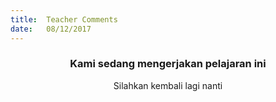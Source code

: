 ```yaml
---
title:  Teacher Comments
date:   08/12/2017
---
```


### <center>Kami sedang mengerjakan pelajaran ini</center>
<center>Silahkan kembali lagi nanti</center>
